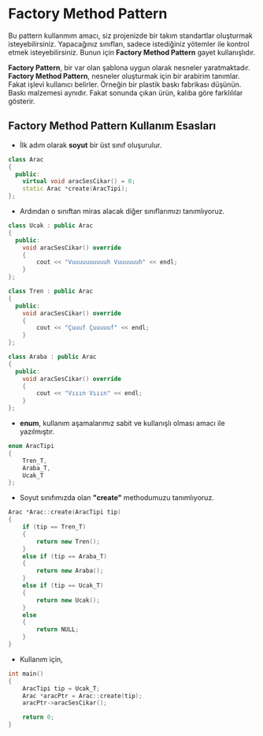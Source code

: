 # Factory Method Pattern
Bu pattern kullanmım amacı, siz projenizde bir takım standartlar oluşturmak isteyebilirsiniz. Yapacağınız sınıfları, sadece istediğiniz yötemler ile kontrol etmek isteyebilirsiniz. Bunun için **Factory Method Pattern** gayet kullanışlıdır.

**Factory Pattern**, bir var olan şablona uygun olarak nesneler yaratmaktadır. **Factory  Method Pattern**, nesneler oluşturmak için bir arabirim tanımlar. Fakat işlevi kullanıcı belirler. Örneğin bir plastik baskı fabrikası düşünün. Baskı malzemesi aynıdır. Fakat sonunda çıkan ürün, kalıba göre farklılılar gösterir.

## Factory Method Pattern Kullanım Esasları

* İlk adım olarak **soyut** bir üst sınıf oluşurulur.

```cpp
class Arac
{
  public:
    virtual void aracSesCikar() = 0;
    static Arac *create(AracTipi);
};
```
* Ardından o sınıftan miras alacak diğer sınıflarımızı tanımlıyoruz.

```cpp
class Ucak : public Arac
{
  public:
    void aracSesCikar() override
    {
        cout << "Vuuuuuuuuuuh Vuuuuuuh" << endl;
    }
};

class Tren : public Arac
{
  public:
    void aracSesCikar() override
    {
        cout << "Çuuuf Çuuuuuf" << endl;
    }
};

class Araba : public Arac
{
  public:
    void aracSesCikar() override
    {
        cout << "Vııın Vııın" << endl;
    }
};
```
* **enum**, kullanım aşamalarımız sabit ve kullanışlı olması amacı ile yazılmıştır.

```cpp
enum AracTipi
{
    Tren_T,
    Araba_T,
    Ucak_T
};

```

* Soyut sınıfımızda olan **"create"** methodumuzu tanımlıyoruz. 

```cpp
Arac *Arac::create(AracTipi tip)
{
    if (tip == Tren_T)
    {
        return new Tren();
    }
    else if (tip == Araba_T)
    {
        return new Araba();
    }
    else if (tip == Ucak_T)
    {
        return new Ucak();
    }
    else
    {
        return NULL;
    }
}
```

* Kullanım için,

```cpp
int main()
{
    AracTipi tip = Ucak_T;
    Arac *aracPtr = Arac::create(tip);
    aracPtr->aracSesCikar();

    return 0;
}
```